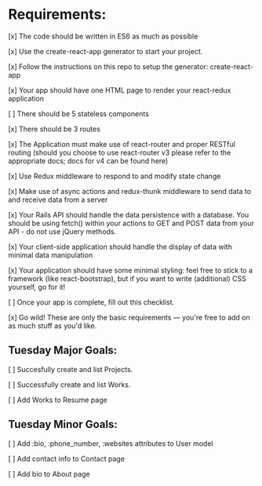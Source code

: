 # Requirements:

[x] The code should be written in ES6 as much as possible

[x] Use the create-react-app generator to start your project.

[x] Follow the instructions on this repo to setup the generator: create-react-app

[x] Your app should have one HTML page to render your react-redux application

[ ] There should be 5 stateless components

[x] There should be 3 routes

[x] The Application must make use of react-router and proper RESTful routing (should you choose to use react-router v3 please refer to the appropriate docs; docs for v4 can be found here)

[x] Use Redux middleware to respond to and modify state change

[x] Make use of async actions and redux-thunk middleware to send data to and receive data from a server

[x] Your Rails API should handle the data persistence with a database. You should be using fetch() within your actions to GET and POST data from your API - do not use jQuery methods.

[x] Your client-side application should handle the display of data with minimal data manipulation

[x] Your application should have some minimal styling: feel free to stick to a framework (like react-bootstrap), but if you want to write (additional) CSS yourself, go for it!

[ ] Once your app is complete, fill out this checklist.

[x] Go wild! These are only the basic requirements — you're free to add on as much stuff as you'd like.

## Tuesday Major Goals:

[ ] Succesfully create and list Projects.

[ ] Successfully create and list Works.

[ ] Add Works to Resume page

## Tuesday Minor Goals:

[ ] Add :bio, :phone_number, :websites attributes to User model

[ ] Add contact info to Contact page

[ ] Add bio to About page